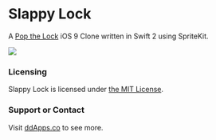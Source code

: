# Slappy Lock
A [Pop the Lock](https://itunes.apple.com/us/app/pop-the-lock/id979100082) iOS 9 Clone written in Swift 2 using SpriteKit.

![](https://github.com/duliodenis/slappylock/blob/master/art/screenshot/slappylock4.gif)

### Licensing
Slappy Lock is licensed under [the MIT License](https://github.com/duliodenis/slappylock/blob/master/LICENSE).

### Support or Contact
Visit [ddApps.co](http://ddapps.co) to see more.
